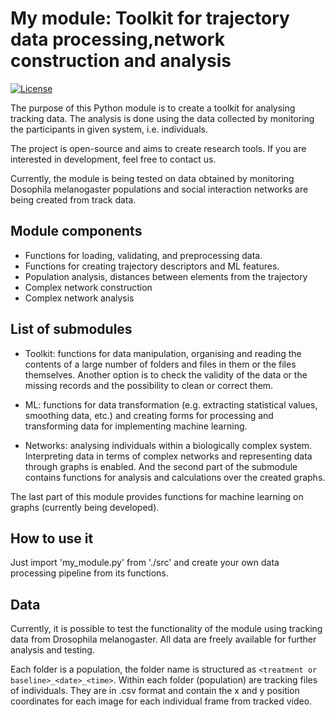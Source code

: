 # My module: Toolkit for trajectory data processing,network construction and analysis

[![License](https://img.shields.io/badge/license-BSD--3%20Clause-green)](https://github.com/milanXpetrovic/my_module/blob/main/LICENSE.md)


The purpose of this Python module is to create a toolkit for analysing tracking data. The analysis is done using the data collected by monitoring the participants in given system, i.e. individuals. 

The project is open-source and aims to create research tools. If you are interested in development, feel free to contact us.

Currently, the module is being tested on data obtained by monitoring Dosophila melanogaster populations and social interaction networks are being created from track data.

## Module components
- Functions for loading, validating, and preprocessing data.
- Functions for creating trajectory descriptors and ML features.
- Population analysis, distances between elements from the trajectory
- Complex network construction
- Complex network analysis

## List of submodules

- Toolkit: functions for data manipulation, organising and reading the contents of a large number of folders and files in them or the files themselves.
Another option is to check the validity of the data or the missing records and the possibility to clean or correct them.

- ML: functions for data transformation (e.g. extracting statistical values, smoothing data, etc.) and creating forms for processing and transforming data for implementing machine learning.

- Networks: analysing individuals within a biologically complex system.
Interpreting data in terms of complex networks and representing data through graphs is enabled. And the second part of the submodule contains functions for analysis and calculations over the created graphs.

The last part of this module provides functions for machine learning on graphs (currently being developed).

## How to use it

Just import 'my_module.py' from './src' and create your own data processing pipeline from its functions.

## Data

Currently, it is possible to test the functionality of the module using tracking data from Drosophila melanogaster. All data are freely available for further analysis and testing.

Each folder is a population, the folder name is structured as `<treatment or baseline>_<date>_<time>`. Within each folder (population) are tracking files of individuals. They are in .csv format and contain the x and y position coordinates for each image for each individual frame from tracked video.
